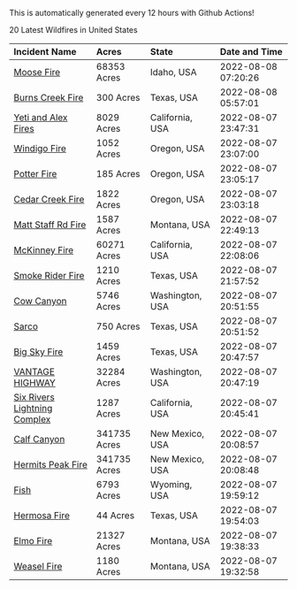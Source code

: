 This is automatically generated every 12 hours with Github Actions!

20 Latest Wildfires in United States

 | Incident Name | Acres | State | Date and Time |
|:---|:---|:---|:---|
| [Moose Fire](https://inciweb.nwcg.gov/incident/8249/) | 68353 Acres | Idaho, USA | 2022-08-08 07:20:26 |
| [Burns Creek Fire](https://inciweb.nwcg.gov/incident/8313/) | 300 Acres | Texas, USA | 2022-08-08 05:57:01 |
| [Yeti and Alex Fires](https://inciweb.nwcg.gov/incident/8299/) | 8029 Acres | California, USA | 2022-08-07 23:47:31 |
| [Windigo Fire](https://inciweb.nwcg.gov/incident/8292/) | 1052 Acres | Oregon, USA | 2022-08-07 23:07:00 |
| [Potter Fire](https://inciweb.nwcg.gov/incident/8291/) | 185 Acres | Oregon, USA | 2022-08-07 23:05:17 |
| [Cedar Creek Fire](https://inciweb.nwcg.gov/incident/8307/) | 1822 Acres | Oregon, USA | 2022-08-07 23:03:18 |
| [Matt Staff Rd Fire ](https://inciweb.nwcg.gov/incident/8309/) | 1587 Acres | Montana, USA | 2022-08-07 22:49:13 |
| [McKinney Fire](https://inciweb.nwcg.gov/incident/8287/) | 60271 Acres | California, USA | 2022-08-07 22:08:06 |
| [Smoke Rider Fire](https://inciweb.nwcg.gov/incident/8295/) | 1210 Acres | Texas, USA | 2022-08-07 21:57:52 |
| [Cow Canyon](https://inciweb.nwcg.gov/incident/8305/) | 5746 Acres | Washington, USA | 2022-08-07 20:51:55 |
| [Sarco](https://inciweb.nwcg.gov/incident/8314/) | 750 Acres | Texas, USA | 2022-08-07 20:51:52 |
| [Big Sky Fire](https://inciweb.nwcg.gov/incident/8296/) | 1459 Acres | Texas, USA | 2022-08-07 20:47:57 |
| [VANTAGE HIGHWAY](https://inciweb.nwcg.gov/incident/8303/) | 32284 Acres | Washington, USA | 2022-08-07 20:47:19 |
| [Six Rivers Lightning Complex](https://inciweb.nwcg.gov/incident/8312/) | 1287 Acres | California, USA | 2022-08-07 20:45:41 |
| [Calf Canyon](https://inciweb.nwcg.gov/incident/8069/) | 341735 Acres | New Mexico, USA | 2022-08-07 20:08:57 |
| [Hermits Peak Fire](https://inciweb.nwcg.gov/incident/8049/) | 341735 Acres | New Mexico, USA | 2022-08-07 20:08:48 |
| [Fish](https://inciweb.nwcg.gov/incident/8294/) | 6793 Acres | Wyoming, USA | 2022-08-07 19:59:12 |
| [Hermosa Fire](https://inciweb.nwcg.gov/incident/8302/) | 44 Acres | Texas, USA | 2022-08-07 19:54:03 |
| [Elmo Fire](https://inciweb.nwcg.gov/incident/8289/) | 21327 Acres | Montana, USA | 2022-08-07 19:38:33 |
| [Weasel Fire](https://inciweb.nwcg.gov/incident/8290/) | 1180 Acres | Montana, USA | 2022-08-07 19:32:58 |
